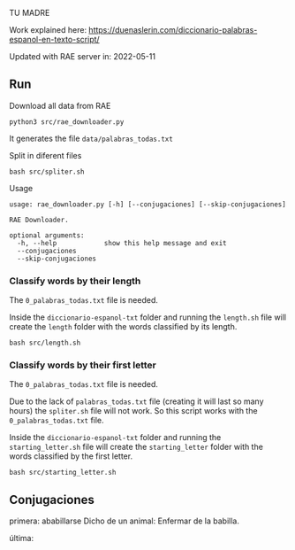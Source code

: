 TU MADRE

Work explained here:
https://duenaslerin.com/diccionario-palabras-espanol-en-texto-script/


Updated with RAE server in: 2022-05-11

## Run

Download all data from RAE

```
python3 src/rae_downloader.py
```

It generates the file ```data/palabras_todas.txt```

Split in diferent files
```
bash src/spliter.sh
```

Usage
```
usage: rae_downloader.py [-h] [--conjugaciones] [--skip-conjugaciones]

RAE Downloader.

optional arguments:
  -h, --help            show this help message and exit
  --conjugaciones
  --skip-conjugaciones
```

### Classify words by their length

The `0_palabras_todas.txt` file is needed.

Inside the `diccionario-espanol-txt` folder and running the `length.sh` file will create the `length` folder with the words classified by its length.

```
bash src/length.sh
```

### Classify words by their first letter

The `0_palabras_todas.txt` file is needed.


Due to the lack of `palabras_todas.txt` file (creating it will last so many hours) the `spliter.sh` file will not work. So this script works with the `0_palabras_todas.txt` file.

Inside the `diccionario-espanol-txt` folder and running the `starting_letter.sh` file will create the `starting_letter` folder with the words classified by the first letter.

```
bash src/starting_letter.sh
```


## Conjugaciones

primera: ababillarse
Dicho de un animal: Enfermar de la babilla.

última:
